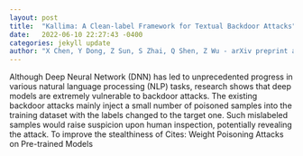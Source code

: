 ```yaml
---
layout: post
title:  "Kallima: A Clean-label Framework for Textual Backdoor Attacks"
date:   2022-06-10 22:27:43 -0400
categories: jekyll update
author: "X Chen, Y Dong, Z Sun, S Zhai, Q Shen, Z Wu - arXiv preprint arXiv:2206.01832, 2022"
---
```

Although Deep Neural Network (DNN) has led to unprecedented progress in various natural language processing (NLP) tasks, research shows that deep models are extremely vulnerable to backdoor attacks. The existing backdoor attacks mainly inject a small number of poisoned samples into the training dataset with the labels changed to the target one. Such mislabeled samples would raise suspicion upon human inspection, potentially revealing the attack. To improve the stealthiness of  Cites: Weight Poisoning Attacks on Pre-trained Models